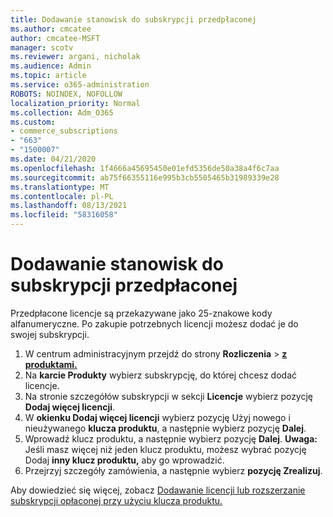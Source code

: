 ```yaml
---
title: Dodawanie stanowisk do subskrypcji przedpłaconej
ms.author: cmcatee
author: cmcatee-MSFT
manager: scotv
ms.reviewer: argani, nicholak
ms.audience: Admin
ms.topic: article
ms.service: o365-administration
ROBOTS: NOINDEX, NOFOLLOW
localization_priority: Normal
ms.collection: Adm_O365
ms.custom:
- commerce_subscriptions
- "663"
- "1500007"
ms.date: 04/21/2020
ms.openlocfilehash: 1f4666a45695450e01efd5356de50a38a4f6c7aa
ms.sourcegitcommit: ab75f66355116e995b3cb5505465b31989339e28
ms.translationtype: MT
ms.contentlocale: pl-PL
ms.lasthandoff: 08/13/2021
ms.locfileid: "58316058"
---
```

# <a name="add-seats-to-a-prepaid-subscription"></a>Dodawanie stanowisk do subskrypcji przedpłaconej

Przedpłacone licencje są przekazywane jako 25-znakowe kody alfanumeryczne. Po zakupie potrzebnych licencji możesz dodać je do swojej subskrypcji.

1. W centrum administracyjnym przejdź do strony **Rozliczenia**  >  **[z produktami.](https://go.microsoft.com/fwlink/p/?linkid=842054)**
2. Na **karcie Produkty** wybierz subskrypcję, do której chcesz dodać licencje.
3. Na stronie szczegółów subskrypcji w sekcji **Licencje** wybierz pozycję **Dodaj więcej licencji**.
4. W **okienku Dodaj więcej licencji** wybierz pozycję Użyj nowego i nieużywanego **klucza produktu**, a następnie wybierz pozycję **Dalej**.
5. Wprowadź klucz produktu, a następnie wybierz pozycję **Dalej**.
    **Uwaga:** Jeśli masz więcej niż jeden klucz produktu, możesz wybrać pozycję Dodaj **inny klucz produktu,** aby go wprowadzić.
6. Przejrzyj szczegóły zamówienia, a następnie wybierz **pozycję Zrealizuj**.

Aby dowiedzieć się więcej, zobacz [Dodawanie licencji lub rozszerzanie subskrypcji opłaconej przy użyciu klucza produktu.](https://docs.microsoft.com/microsoft-365/commerce/licenses/add-licenses-using-product-key)